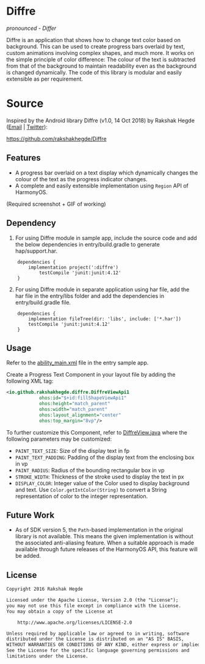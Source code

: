 # Diffre
*pronounced - Differ*

Diffre is an application that shows how to change text color based on background. This can be used to create progress bars overlaid by text, custom animations involving complex shapes, and much more. It works on the simple principle of color difference: The colour of the text is subtracted from that of the background to maintain readability even as the background is changed dynamically. The code of this library is modular and easily extensible as per requirement.

# Source

Inspired by the Android library Diffre (v1.0, 14 Oct 2018) by Rakshak Hegde ([Email](mailto:rakshakhegde@gmail.com) | [Twitter](https://twitter.com/rakshakhegde)):

https://github.com/rakshakhegde/Diffre

## Features
* A progress bar overlaid on a text display which dynamically changes the colour of the text as the progress indicator changes.
* A complete and easily extensible implementation using `Region` API of HarmonyOS.

(Required screenshot + GIF of working)

## Dependency
1. For using Diffre module in sample app, include the source code and add the below dependencies in entry/build.gradle to generate hap/support.har.
```
	dependencies {
		implementation project(':diffre')
        	testCompile 'junit:junit:4.12'
	}
```
2. For using Diffre module in separate application using har file, add the har file in the entry/libs folder and add the dependencies in entry/build.gradle file.
```
	dependencies {
		implementation fileTree(dir: 'libs', include: ['*.har'])
		testCompile 'junit:junit:4.12'
	}

```
## Usage

Refer to the [ability_main.xml](entry/src/main/resources/base/layout/ability_main.xml) file in the entry sample app.

Create a Progress Text Component in your layout file by adding the following XML tag:

```xml
<io.github.rakshakhegde.diffre.DiffreViewApi1
            ohos:id="$+id:fillShapeViewApi1"
            ohos:height="match_parent"
            ohos:width="match_parent"
            ohos:layout_alignment="center"
            ohos:top_margin="8vp"/>
```

To further customize this Component, refer to [DiffreView.java](diffre/src/main/java/io/github/rakshakhegde/diffre/DiffreView.java) where the following parameters may be customized:

* `PAINT_TEXT_SIZE`: Size of the display text in fp
* `PAINT_TEXT_PADDING`: Padding of the display text from the enclosing box in vp
* `PAINT_RADIUS`: Radius of the bounding rectangular box in vp
* `STROKE_WIDTH`: Thickness of the stroke used to display the text in px
* `DISPLAY_COLOR`: Integer value of the Color used to display background and text. Use `Color.getIntColor(String)` to convert a String representation of color to the integer representation.

## Future Work
* As of SDK version 5, the `Path`-based implementation in the original library is not available. This means the given implementation is without the associated anti-aliasing feature. When a suitable approach is made available through future releases of the HarmonyOS API, this feature will be added.

License
-------
```txt
Copyright 2016 Rakshak Hegde

Licensed under the Apache License, Version 2.0 (the "License");
you may not use this file except in compliance with the License.
You may obtain a copy of the License at

    http://www.apache.org/licenses/LICENSE-2.0

Unless required by applicable law or agreed to in writing, software
distributed under the License is distributed on an "AS IS" BASIS,
WITHOUT WARRANTIES OR CONDITIONS OF ANY KIND, either express or implied.
See the License for the specific language governing permissions and
limitations under the License.
```
